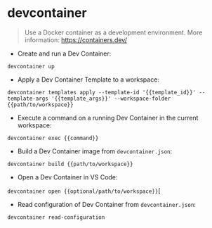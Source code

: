 # devcontainer

> Use a Docker container as a development environment.
> More information: <https://containers.dev/>

- Create and run a Dev Container:
  
`devcontainer up`

- Apply a Dev Container Template to a workspace:

`devcontainer templates apply --template-id '{{template_id}}' --template-args '{{template_args}}' --workspace-folder {{path/to/workspace}}`

- Execute a command on a running Dev Container in the current workspace:

`devcontainer exec {{command}}`

- Build a Dev Container image from `devcontainer.json`:

`devcontainer build {{path/to/workspace}}`

- Open a Dev Container in VS Code:

`devcontainer open {{optional/path/to/workspace}}`[

- Read configuration of Dev Container from `devcontainer.json`:

`devcontainer read-configuration`
